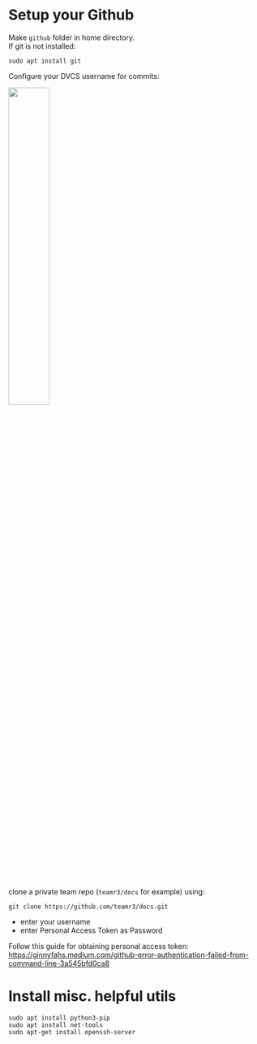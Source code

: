 # Setup your Github

Make `github` folder in home directory.</br>
If git is not installed:
```
sudo apt install git
```

Configure your DVCS username for commits:
<p>
<img src="https://user-images.githubusercontent.com/72982560/192076918-67b17e11-c380-4164-ad89-aa42b7b948a6.png"  width=40% height=40%>
</p>

clone a private team repo (`teamr3/docs` for example) using:
```
git clone https://github.com/teamr3/docs.git
```
- enter your username
- enter Personal Access Token as Password

Follow  this guide for obtaining personal access token:
https://ginnyfahs.medium.com/github-error-authentication-failed-from-command-line-3a545bfd0ca8


# Install misc. helpful utils

```
sudo apt install python3-pip
sudo apt install net-tools
sudo apt-get install openssh-server
```